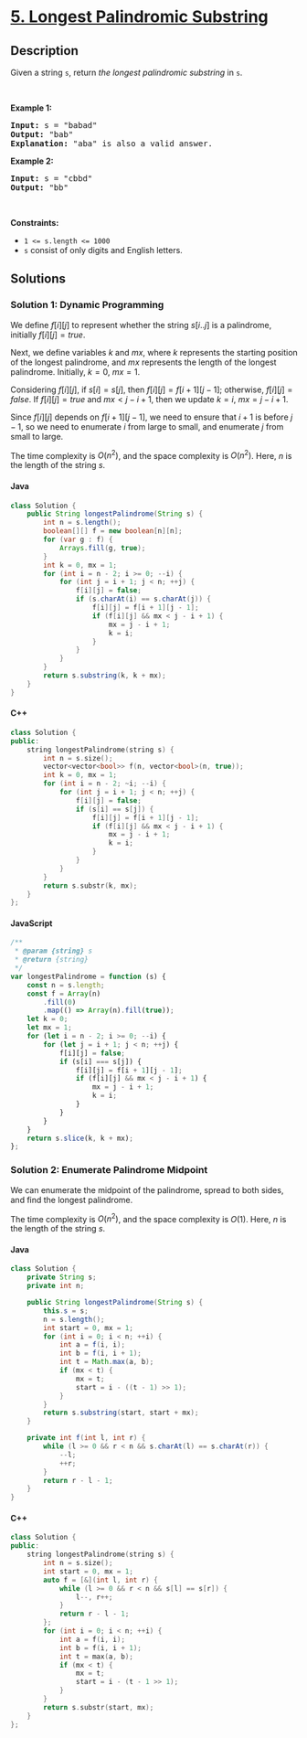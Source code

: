 
# [5. Longest Palindromic Substring](https://leetcode.com/problems/longest-palindromic-substring)


## Description


<p>Given a string <code>s</code>, return <em>the longest</em> <span data-keyword="palindromic-string"><em>palindromic</em></span> <span data-keyword="substring-nonempty"><em>substring</em></span> in <code>s</code>.</p>

<p>&nbsp;</p>
<p><strong class="example">Example 1:</strong></p>

<pre>
<strong>Input:</strong> s = &quot;babad&quot;
<strong>Output:</strong> &quot;bab&quot;
<strong>Explanation:</strong> &quot;aba&quot; is also a valid answer.
</pre>

<p><strong class="example">Example 2:</strong></p>

<pre>
<strong>Input:</strong> s = &quot;cbbd&quot;
<strong>Output:</strong> &quot;bb&quot;
</pre>

<p>&nbsp;</p>
<p><strong>Constraints:</strong></p>

<ul>
	<li><code>1 &lt;= s.length &lt;= 1000</code></li>
	<li><code>s</code> consist of only digits and English letters.</li>
</ul>


## Solutions


### Solution 1: Dynamic Programming

We define $f[i][j]$ to represent whether the string $s[i..j]$ is a palindrome, initially $f[i][j] = true$.

Next, we define variables $k$ and $mx$, where $k$ represents the starting position of the longest palindrome, and $mx$ represents the length of the longest palindrome. Initially, $k = 0$, $mx = 1$.

Considering $f[i][j]$, if $s[i] = s[j]$, then $f[i][j] = f[i + 1][j - 1]$; otherwise, $f[i][j] = false$. If $f[i][j] = true$ and $mx < j - i + 1$, then we update $k = i$, $mx = j - i + 1$.

Since $f[i][j]$ depends on $f[i + 1][j - 1]$, we need to ensure that $i + 1$ is before $j - 1$, so we need to enumerate $i$ from large to small, and enumerate $j$ from small to large.

The time complexity is $O(n^2)$, and the space complexity is $O(n^2)$. Here, $n$ is the length of the string $s$.

<!-- tabs:start -->


#### Java

```java
class Solution {
    public String longestPalindrome(String s) {
        int n = s.length();
        boolean[][] f = new boolean[n][n];
        for (var g : f) {
            Arrays.fill(g, true);
        }
        int k = 0, mx = 1;
        for (int i = n - 2; i >= 0; --i) {
            for (int j = i + 1; j < n; ++j) {
                f[i][j] = false;
                if (s.charAt(i) == s.charAt(j)) {
                    f[i][j] = f[i + 1][j - 1];
                    if (f[i][j] && mx < j - i + 1) {
                        mx = j - i + 1;
                        k = i;
                    }
                }
            }
        }
        return s.substring(k, k + mx);
    }
}
```

#### C++

```cpp
class Solution {
public:
    string longestPalindrome(string s) {
        int n = s.size();
        vector<vector<bool>> f(n, vector<bool>(n, true));
        int k = 0, mx = 1;
        for (int i = n - 2; ~i; --i) {
            for (int j = i + 1; j < n; ++j) {
                f[i][j] = false;
                if (s[i] == s[j]) {
                    f[i][j] = f[i + 1][j - 1];
                    if (f[i][j] && mx < j - i + 1) {
                        mx = j - i + 1;
                        k = i;
                    }
                }
            }
        }
        return s.substr(k, mx);
    }
};
```


#### JavaScript

```js
/**
 * @param {string} s
 * @return {string}
 */
var longestPalindrome = function (s) {
    const n = s.length;
    const f = Array(n)
        .fill(0)
        .map(() => Array(n).fill(true));
    let k = 0;
    let mx = 1;
    for (let i = n - 2; i >= 0; --i) {
        for (let j = i + 1; j < n; ++j) {
            f[i][j] = false;
            if (s[i] === s[j]) {
                f[i][j] = f[i + 1][j - 1];
                if (f[i][j] && mx < j - i + 1) {
                    mx = j - i + 1;
                    k = i;
                }
            }
        }
    }
    return s.slice(k, k + mx);
};
```


### Solution 2: Enumerate Palindrome Midpoint

We can enumerate the midpoint of the palindrome, spread to both sides, and find the longest palindrome.

The time complexity is $O(n^2)$, and the space complexity is $O(1)$. Here, $n$ is the length of the string $s$.



#### Java

```java
class Solution {
    private String s;
    private int n;

    public String longestPalindrome(String s) {
        this.s = s;
        n = s.length();
        int start = 0, mx = 1;
        for (int i = 0; i < n; ++i) {
            int a = f(i, i);
            int b = f(i, i + 1);
            int t = Math.max(a, b);
            if (mx < t) {
                mx = t;
                start = i - ((t - 1) >> 1);
            }
        }
        return s.substring(start, start + mx);
    }

    private int f(int l, int r) {
        while (l >= 0 && r < n && s.charAt(l) == s.charAt(r)) {
            --l;
            ++r;
        }
        return r - l - 1;
    }
}
```

#### C++

```cpp
class Solution {
public:
    string longestPalindrome(string s) {
        int n = s.size();
        int start = 0, mx = 1;
        auto f = [&](int l, int r) {
            while (l >= 0 && r < n && s[l] == s[r]) {
                l--, r++;
            }
            return r - l - 1;
        };
        for (int i = 0; i < n; ++i) {
            int a = f(i, i);
            int b = f(i, i + 1);
            int t = max(a, b);
            if (mx < t) {
                mx = t;
                start = i - (t - 1 >> 1);
            }
        }
        return s.substr(start, mx);
    }
};
```

